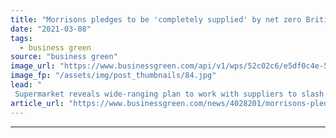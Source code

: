 ```yaml
---
title: "Morrisons pledges to be 'completely supplied' by net zero British farms by 2030"
date: "2021-03-08"
tags: 
  - business green
source: "business green"
image_url: "https://www.businessgreen.com/api/v1/wps/52c02c6/e5df0c4e-55a7-4445-8fed-8ec7adde7c49/1/Morrisons-Farm-8-185x114.jpg"
image_fp: "/assets/img/post_thumbnails/84.jpg"
lead: "
 Supermarket reveals wide-ranging plan to work with suppliers to slash agricultural emissions and establish templates other farms can follow ..."
article_url: "https://www.businessgreen.com/news/4028201/morrisons-pledges-completely-supplied-net-zero-british-farms-2030"
---
```


---
